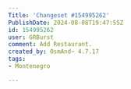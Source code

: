 ```yaml
---
Title: 'Changeset #154995262'
PublishDate: 2024-08-08T19:47:55Z
id: 154995262
user: GRBurst
comment: Add Restaurant.
created_by: OsmAnd~ 4.7.17
tags:
- Montenegro

---
```

